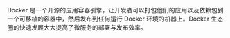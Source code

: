 Docker 是一个开源的应用容器引擎，让开发者可以打包他们的应用以及依赖包到一个可移植的容器中，然后发布到任何运行 Docker 环境的机器上。Docker 生态圈的快速发展大大提高了微服务的部署与发布效率。
